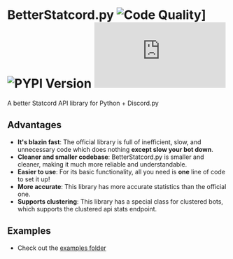 # BetterStatcord.py ![Code Quality](https://www.codefactor.io/repository/github/iapetus-11/betterstatcord.py/badge)] ![PYPI Version](https://img.shields.io/pypi/v/betterstatcord.py.svg?color=0FAE6E) ![PYPI Weekly Downloads](https://img.shields.io/pypi/dw/betterstatcord.py?color=0FAE6E)
A better Statcord API library for Python + Discord.py

## Advantages
- **It's blazin fast**: The official library is full of inefficient, slow, and unnecessary code which does nothing **except slow your bot down**.
- **Cleaner and smaller codebase**: BetterStatcord.py is smaller and cleaner, making it much more reliable and understandable.
- **Easier to use**: For its basic functionality, all you need is **one** line of code to set it up!
- **More accurate**: This library has more accurate statistics than the official one.
- **Supports clustering**: This library has a special class for clustered bots, which supports the clustered api stats endpoint.

## Examples
- Check out the [examples folder](https://github.com/Iapetus-11/betterstatcord.py/tree/main/examples)
